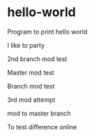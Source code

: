 # hello-world
Program to print hello world

I like to party

2nd branch mod test

Master mod test

Branch mod test

3rd mod attempt

mod to master branch


To test difference online

